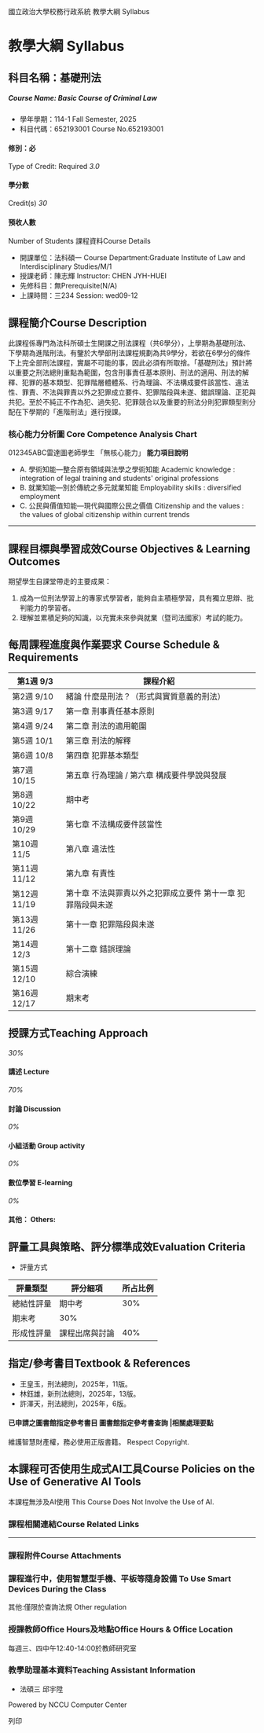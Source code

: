 國立政治大學校務行政系統 教學大綱 Syllabus
# 教學大綱 Syllabus
##  科目名稱：基礎刑法
#####  Course Name: Basic Course of Criminal Law
  * 學年學期：114-1 Fall Semester, 2025 
  * 科目代碼：652193001 Course No.652193001


#### 修別：必
Type of Credit: Required 
_3.0_
#### 學分數
Credit(s)
_30_
#### 預收人數
Number of Students
課程資料Course Details
  * 開課單位：法科碩一 Course Department:Graduate Institute of Law and Interdisciplinary Studies/M/1 
  * 授課老師：陳志輝 Instructor: CHEN JYH-HUEI 
  * 先修科目：無Prerequisite(N/A)
  * 上課時間：三234 Session: wed09-12


##  課程簡介Course Description
此課程係專門為法科所碩士生開課之刑法課程（共6學分），上學期為基礎刑法、下學期為進階刑法。有鑒於大學部刑法課程規劃為共9學分，若欲在6學分的條件下上完全部刑法課程，實屬不可能的事，因此必須有所取捨。「基礎刑法」預計將以重要之刑法總則重點為範圍，包含刑事責任基本原則、刑法的適用、刑法的解釋、犯罪的基本類型、犯罪階層體體系、行為理論、不法構成要件該當性、違法性、罪責、不法與罪責以外之犯罪成立要件、犯罪階段與未遂、錯誤理論、正犯與共犯。至於不純正不作為犯、過失犯、犯罪競合以及重要的刑法分則犯罪類型則分配在下學期的「進階刑法」進行授課。
###  核心能力分析圖 Core Competence Analysis Chart
012345ABC雷達圖老師學生
「無核心能力」 
**能力項目說明**
  * A. 學術知能—整合原有領域與法學之學術知能 Academic knowledge : integration of legal training and students' original professions
  * B. 就業知能—別於傳統之多元就業知能 Employability skills : diversified employment
  * C. 公民與價值知能—現代與國際公民之價值 Citizenship and the values : the values of global citizenship within current trends


* * *
##  課程目標與學習成效Course Objectives & Learning Outcomes 
期望學生自課堂帶走的主要成果：
  1. 成為一位刑法學習上的專家式學習者，能夠自主積極學習，具有獨立思辯、批判能力的學習者。
  2. 理解並累積足夠的知識，以充實未來參與就業（暨司法國家）考試的能力。


##  每周課程進度與作業要求 Course Schedule & Requirements
第1週 9/3  |  課程介紹  
---|---  
第2週 9/10 |  緒論 什麼是刑法？（形式與實質意義的刑法）  
第3週 9/17 |  第一章 刑事責任基本原則  
第4週 9/24 |  第二章 刑法的適用範圍  
第5週 10/1 |  第三章 刑法的解釋  
第6週 10/8 |  第四章 犯罪基本類型  
第7週 10/15 |  第五章 行為理論 / 第六章 構成要件學說與發展  
第8週 10/22 |  期中考  
第9週 10/29  |  第七章 不法構成要件該當性  
第10週 11/5 |  第八章 違法性  
第11週 11/12 |  第九章 有責性  
第12週 11/19 |  第十章 不法與罪責以外之犯罪成立要件 第十一章 犯罪階段與未遂  
第13週 11/26 |  第十一章 犯罪階段與未遂  
第14週 12/3 |  第十二章 錯誤理論  
第15週 12/10 |  綜合演練  
第16週 12/17 |  期末考  
##  授課方式Teaching Approach
_30%_
####  講述 Lecture
_70%_
####  討論 Discussion
_0%_
####  小組活動 Group activity
_0%_
####  數位學習 E-learning
_0%_
####  其他： Others:
##  評量工具與策略、評分標準成效Evaluation Criteria
  * 評量方式

評量類型 |  評分細項 |  所占比例  
---|---|---  
總結性評量 |  期中考 |  30%  
期末考 |  30%  
形成性評量 |  課程出席與討論 |  40%  
##  指定/參考書目Textbook & References
  * 王皇玉，刑法總則，2025年，11版。
  * 林鈺雄，新刑法總則，2025年，13版。
  * 許澤天，刑法總則，2025年，6版。


####  已申請之圖書館指定參考書目  圖書館指定參考書查詢 |相關處理要點
維護智慧財產權，務必使用正版書籍。 Respect Copyright.
##  本課程可否使用生成式AI工具Course Policies on the Use of Generative AI Tools
本課程無涉及AI使用 This Course Does Not Involve the Use of AI.
###  課程相關連結Course Related Links
* * *
###  課程附件Course Attachments
###  課程進行中，使用智慧型手機、平板等隨身設備 To Use Smart Devices During the Class
其他:僅限於查詢法規  Other regulation
###  授課教師Office Hours及地點Office Hours & Office Location
每週三、四中午12:40-14:00於教師研究室
###  教學助理基本資料Teaching Assistant Information
  * 法碩三 邱宇陞


Powered by NCCU Computer Center
  
列印
